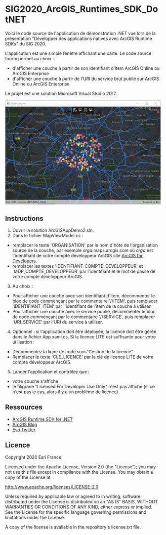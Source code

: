 # SIG2020_ArcGIS_Runtimes_SDK_DotNET

Voici le code source de l'application de démonstration .NET vue lors de la présentation "Développer des applications natives avec ArcGIS Runtime SDKs" du SIG 2020.

L'application est une simple fenêtre affichant une carte.
Le code source fourni permet au choix :
- d'afficher une couche à partir de son identifiant d'item ArcGIS Online ou ArcGIS Enterprise
- d'afficher une couche à partir de l'URI du service brut publié sur ArcGIS Online ou ArcGIS Enterprise

Le projet est une solution Microsoft Visual Studio 2017.

![screenshot](screenshot.jpg)

## Instructions

1. Ouvrir la solution ArcGISAppDemo2.sln.
2. Dans le fichier MapViewModel.cs :
- remplacer le texte 'ORGANISATION' par le nom d'hôte de l'organisation source de la couche, par exemple *orga*.maps.arcgis.com où *orga* est l'identifiant de votre compte développeur ArcGIS site [ArcGIS for Developers](https://developers.arcgis.com/).
- remplacer les textes 'IDENTIFIANT_COMPTE_DEVELOPPEUR' et 'MDP_COMPTE_DEVELOPPEUR' par l'identifiant et le mot de passe de votre compte développeur ArcGIS.
3. Au choix :
- Pour afficher une couche avec son identifiant d'item, décommenter le bloc de code commençant par le commentaire '//ITEM', puis remplacer 'IDENTIFIANT_ITEM' par l'identifiant de l'item de la couche à utiliser.
- Pour afficher une couche avec le service publié, décommenter le bloc de code commençant par le commentaire '//SERVICE', puis remplacer 'URI_SERVICE' par l'URI du service à utiliser.
4. Optionnel : si l'application doit être déployée, la licence doit êtré gérée dans le fichier App.xaml.cs. Si la licence LITE est suffisante pour votre utilisation :
- Décommentez la ligne de code sous"Gestion de la licence"
- Remplacer le texte 'CLE_LICENCE' par la clé de licence LITE de votre compte développeur ArcGIS.
5. Lancer l'application et contrôlez que :
- votre couche s'affiche
- le filigrane "Licensed For Developer Use Only" n'est pas affiché (si ce n'est pas le cas, alors il y a un problème de licence)

## Ressources

* [ArcGIS Runtime SDK for .NET](https://developers.arcgis.com/net/)
* [ArcGIS Blog](https://blogs.esri.com/esri/arcgis/)  
* [Esri Twitter](https://twitter.com/esri)

## Licence  

Copyright 2020 Esri France 

Licensed under the Apache License, Version 2.0 (the "License"); you may not 
use this file except in compliance with the License. You may obtain a copy 
of the License at

http://www.apache.org/licenses/LICENSE-2.0

Unless required by applicable law or agreed to in writing, software 
distributed under the License is distributed on an "AS IS" BASIS, WITHOUT 
WARRANTIES OR CONDITIONS OF ANY KIND, either express or implied. See the 
License for the specific language governing permissions and limitations 
under the License.

A copy of the license is available in the repository's license.txt file.